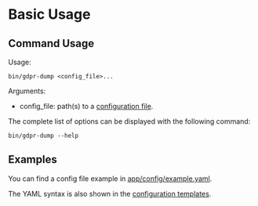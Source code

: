 # Basic Usage

## Command Usage

Usage:

```
bin/gdpr-dump <config_file>...
```

Arguments:

- config_file: path(s) to a [configuration file](02-configuration.md).

The complete list of options can be displayed with the following command:

```
bin/gdpr-dump --help
```

## Examples

You can find a config file example in [app/config/example.yaml](app/config/example.yaml).

The YAML syntax is also shown in the [configuration templates](02-configuration.md#user-content-templates).
